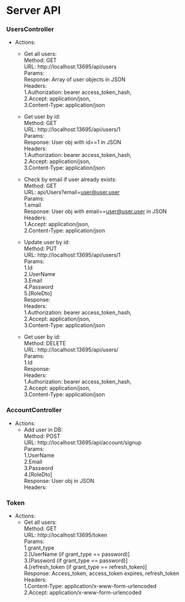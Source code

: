 # Server API #

### UsersController ###
* Actions:
  * Get all users:  
  	Method: GET  
	URL: http://localhost:13695/api/users  
	Params:  
	Response: Array of user objects in JSON  
	Headers:  
		1.Authorization: bearer access_token_hash,  
		2.Accept: application/json,  
		3.Content-Type: application/json  
		
			 
  * Get user by id:  
  	Method: GET  
	URL: http://localhost:13695/api/users/1  
	Params:   
	Response: User obj with id==1 in JSON  
	Headers:   
		1.Authorization: bearer access_token_hash,  
	    2.Accept: application/json,  
		3.Content-Type: application/json  
	
	
  * Check by email if user already exists:  
  	Method: GET  
	URL: api/Users?email=user@user.user  
	Params:  
		1.email  
	Response: User obj with email==user@user.user in JSON  
	Headers:    
	    1.Accept: application/json,  
		2.Content-Type: application/json  

			 
  * Update user by id:  
  	Method: PUT  
	URL: http://localhost:13695/api/users/1  
	Params:  
		1.Id  
		2.UserName  
		3.Email  
		4.Password  
		5.[RoleDto]  
	Response:  
	Headers:   
		1.Authorization: bearer access_token_hash,  
		2.Accept: application/json,  
		3.Content-Type: application/json  
	
	
  * Get user by id:  
  	Method: DELETE  
	URL: http://localhost:13695/api/users/  
	Params:   
		1.Id  
	Response:  
	Headers:  
		1.Authorization: bearer access_token_hash,  
	    2.Accept: application/json,  
		3.Content-Type: application/json  
	
	
### AccountController ###
* Actions:  
  * Add user in DB:  
  	Method: POST  
	URL: http://localhost:13695/api/account/signup  
	Params:   
		1.UserName  
		2.Email  
		3.Password  
		4.[RoleDto]  
	Response: User obj in JSON  
	Headers:  
	
	
### Token ###
* Actions:  
  * Get all users:  
  	Method: GET  
	URL: http://localhost:13695/token  
	Params:   
		1.grant_type  
		2.[UserName (if grant_type == password)]  
		3.[Password (if grant_type == password)]  
		4.[refresh_token (if grant_type == refresh_token)]  
	Response: Access_token, access_token expires, refresh_token  
	Headers:   
		1.Content-Type: application/x-www-form-urlencoded  
		2.Accept: application/x-www-form-urlencoded  

